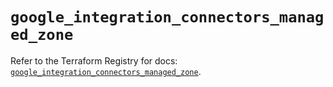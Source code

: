# `google_integration_connectors_managed_zone`

Refer to the Terraform Registry for docs: [`google_integration_connectors_managed_zone`](https://registry.terraform.io/providers/hashicorp/google/6.31.0/docs/resources/integration_connectors_managed_zone).
